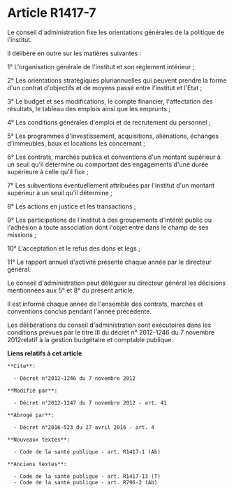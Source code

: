 # Article R1417-7

Le conseil d'administration fixe les orientations générales de la politique de l'institut. 

Il délibère en outre sur les matières suivantes : 

1° L'organisation générale de l'institut et son règlement intérieur ; 

2° Les orientations stratégiques pluriannuelles qui peuvent prendre la forme d'un contrat d'objectifs et de moyens passé
entre l'institut et l'Etat ; 

3° Le budget et ses modifications, le compte financier, l'affectation des résultats, le tableau des emplois ainsi que les
emprunts ; 

4° Les conditions générales d'emploi et de recrutement du personnel ; 

5° Les programmes d'investissement, acquisitions, aliénations, échanges d'immeubles, baux et locations les concernant ; 

6° Les contrats, marchés publics et conventions d'un montant supérieur à un seuil qu'il détermine ou comportant des
engagements d'une durée supérieure à celle qu'il fixe ; 

7° Les subventions éventuellement attribuées par l'institut d'un montant supérieur à un seuil qu'il détermine ; 

8° Les actions en justice et les transactions ; 

9° Les participations de l'institut à des groupements d'intérêt public ou l'adhésion à toute association dont l'objet entre
dans le champ de ses missions ; 

10° L'acceptation et le refus des dons et legs ; 

11° Le rapport annuel d'activité présenté chaque année par le directeur général. 

Le conseil d'administration peut déléguer au directeur général les décisions mentionnées aux 5° et 8° du présent article. 

Il est informé chaque année de l'ensemble des contrats, marchés et conventions conclus pendant l'année précédente. 

Les délibérations du conseil d'administration sont exécutoires dans les conditions prévues par le titre III du décret n°
2012-1246 du 7 novembre 2012relatif à la gestion budgétaire et comptable publique.

**Liens relatifs à cet article**

	**Cite**:

	  - Décret n°2012-1246 du 7 novembre 2012

	**Modifié par**:

	  - Décret n°2012-1247 du 7 novembre 2012 - art. 41

	**Abrogé par**:

	  - Décret n°2016-523 du 27 avril 2016 - art. 4

	**Nouveaux textes**:

	  - Code de la santé publique - art. R1417-1 (Ab)

	**Anciens textes**:

	  - Code de la santé publique - art. R1417-13 (T)
	  - Code de la santé publique - art. R796-2 (Ab)
